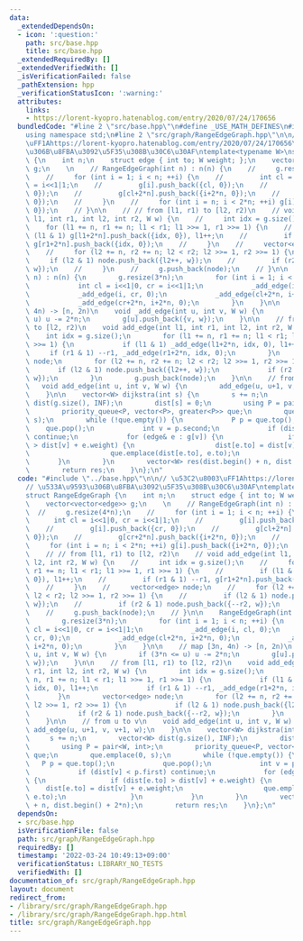 ```yaml
---
data:
  _extendedDependsOn:
  - icon: ':question:'
    path: src/base.hpp
    title: src/base.hpp
  _extendedRequiredBy: []
  _extendedVerifiedWith: []
  _isVerificationFailed: false
  _pathExtension: hpp
  _verificationStatusIcon: ':warning:'
  attributes:
    links:
    - https://lorent-kyopro.hatenablog.com/entry/2020/07/24/170656
  bundledCode: "#line 2 \"src/base.hpp\"\n#define _USE_MATH_DEFINES\n#include <bits/stdc++.h>\n\
    using namespace std;\n#line 2 \"src/graph/RangeEdgeGraph.hpp\"\n\n// \u53C2\u8003\
    \uFF1Ahttps://lorent-kyopro.hatenablog.com/entry/2020/07/24/170656\n// \u533A\u9593\
    \u306B\u8FBA\u3092\u5F35\u308B\u30C6\u30AF\ntemplate<typename W>\nstruct RangeEdgeGraph\
    \ {\n    int n;\n    struct edge { int to; W weight; };\n    vector<vector<edge>>\
    \ g;\n    \n    // RangeEdgeGraph(int n) : n(n) {\n    //     g.resize(4*n);\n\
    \    //     for (int i = 1; i < n; ++i) {\n    //         int cl = i<<1|0, cr\
    \ = i<<1|1;\n    //         g[i].push_back({cl, 0});\n    //         g[i].push_back({cr,\
    \ 0});\n    //         g[cl+2*n].push_back({i+2*n, 0});\n    //         g[cr+2*n].push_back({i+2*n,\
    \ 0});\n    //     }\n    //     for (int i = n; i < 2*n; ++i) g[i].push_back({i+2*n,\
    \ 0});\n    // }\n\n    // // from [l1, r1) to [l2, r2)\n    // void add_edge(int\
    \ l1, int r1, int l2, int r2, W w) {\n    //     int idx = g.size();\n    // \
    \    for (l1 += n, r1 += n; l1 < r1; l1 >>= 1, r1 >>= 1) {\n    //         if\
    \ (l1 & 1) g[l1+2*n].push_back({idx, 0}), l1++;\n    //         if (r1 & 1) --r1,\
    \ g[r1+2*n].push_back({idx, 0});\n    //     }\n    //     vector<edge> node;\n\
    \    //     for (l2 += n, r2 += n; l2 < r2; l2 >>= 1, r2 >>= 1) {\n    //    \
    \     if (l2 & 1) node.push_back({l2++, w});\n    //         if (r2 & 1) node.push_back({--r2,\
    \ w});\n    //     }\n    //     g.push_back(node);\n    // }\n\n    RangeEdgeGraph(int\
    \ n) : n(n) {\n        g.resize(3*n);\n        for (int i = 1; i < n; ++i) {\n\
    \            int cl = i<<1|0, cr = i<<1|1;\n            _add_edge(i, cl, 0);\n\
    \            _add_edge(i, cr, 0);\n            _add_edge(cl+2*n, i+2*n, 0);\n\
    \            _add_edge(cr+2*n, i+2*n, 0);\n        }\n    }\n\n    // map [3n,\
    \ 4n) -> [n, 2n)\n    void _add_edge(int u, int v, W w) {\n        if (3*n <=\
    \ u) u -= 2*n;\n        g[u].push_back({v, w});\n    }\n\n    // from [l1, r1)\
    \ to [l2, r2)\n    void add_edge(int l1, int r1, int l2, int r2, W w) {\n    \
    \    int idx = g.size();\n        for (l1 += n, r1 += n; l1 < r1; l1 >>= 1, r1\
    \ >>= 1) {\n            if (l1 & 1) _add_edge(l1+2*n, idx, 0), l1++;\n       \
    \     if (r1 & 1) --r1, _add_edge(r1+2*n, idx, 0);\n        }\n        vector<edge>\
    \ node;\n        for (l2 += n, r2 += n; l2 < r2; l2 >>= 1, r2 >>= 1) {\n     \
    \       if (l2 & 1) node.push_back({l2++, w});\n            if (r2 & 1) node.push_back({--r2,\
    \ w});\n        }\n        g.push_back(node);\n    }\n\n    // from u to v\n \
    \   void add_edge(int u, int v, W w) {\n        add_edge(u, u+1, v, v+1, w);\n\
    \    }\n\n    vector<W> dijkstra(int s) {\n        s += n;\n        vector<W>\
    \ dist(g.size(), INF);\n        dist[s] = 0;\n        using P = pair<W, int>;\n\
    \        priority_queue<P, vector<P>, greater<P>> que;\n        que.emplace(0,\
    \ s);\n        while (!que.empty()) {\n            P p = que.top();\n        \
    \    que.pop();\n            int v = p.second;\n            if (dist[v] < p.first)\
    \ continue;\n            for (edge& e : g[v]) {\n                if (dist[e.to]\
    \ > dist[v] + e.weight) {\n                    dist[e.to] = dist[v] + e.weight;\n\
    \                    que.emplace(dist[e.to], e.to);\n                }\n     \
    \       }\n        }\n        vector<W> res(dist.begin() + n, dist.begin() + 2*n);\n\
    \        return res;\n    }\n};\n"
  code: "#include \"../base.hpp\"\n\n// \u53C2\u8003\uFF1Ahttps://lorent-kyopro.hatenablog.com/entry/2020/07/24/170656\n\
    // \u533A\u9593\u306B\u8FBA\u3092\u5F35\u308B\u30C6\u30AF\ntemplate<typename W>\n\
    struct RangeEdgeGraph {\n    int n;\n    struct edge { int to; W weight; };\n\
    \    vector<vector<edge>> g;\n    \n    // RangeEdgeGraph(int n) : n(n) {\n  \
    \  //     g.resize(4*n);\n    //     for (int i = 1; i < n; ++i) {\n    //   \
    \      int cl = i<<1|0, cr = i<<1|1;\n    //         g[i].push_back({cl, 0});\n\
    \    //         g[i].push_back({cr, 0});\n    //         g[cl+2*n].push_back({i+2*n,\
    \ 0});\n    //         g[cr+2*n].push_back({i+2*n, 0});\n    //     }\n    //\
    \     for (int i = n; i < 2*n; ++i) g[i].push_back({i+2*n, 0});\n    // }\n\n\
    \    // // from [l1, r1) to [l2, r2)\n    // void add_edge(int l1, int r1, int\
    \ l2, int r2, W w) {\n    //     int idx = g.size();\n    //     for (l1 += n,\
    \ r1 += n; l1 < r1; l1 >>= 1, r1 >>= 1) {\n    //         if (l1 & 1) g[l1+2*n].push_back({idx,\
    \ 0}), l1++;\n    //         if (r1 & 1) --r1, g[r1+2*n].push_back({idx, 0});\n\
    \    //     }\n    //     vector<edge> node;\n    //     for (l2 += n, r2 += n;\
    \ l2 < r2; l2 >>= 1, r2 >>= 1) {\n    //         if (l2 & 1) node.push_back({l2++,\
    \ w});\n    //         if (r2 & 1) node.push_back({--r2, w});\n    //     }\n\
    \    //     g.push_back(node);\n    // }\n\n    RangeEdgeGraph(int n) : n(n) {\n\
    \        g.resize(3*n);\n        for (int i = 1; i < n; ++i) {\n            int\
    \ cl = i<<1|0, cr = i<<1|1;\n            _add_edge(i, cl, 0);\n            _add_edge(i,\
    \ cr, 0);\n            _add_edge(cl+2*n, i+2*n, 0);\n            _add_edge(cr+2*n,\
    \ i+2*n, 0);\n        }\n    }\n\n    // map [3n, 4n) -> [n, 2n)\n    void _add_edge(int\
    \ u, int v, W w) {\n        if (3*n <= u) u -= 2*n;\n        g[u].push_back({v,\
    \ w});\n    }\n\n    // from [l1, r1) to [l2, r2)\n    void add_edge(int l1, int\
    \ r1, int l2, int r2, W w) {\n        int idx = g.size();\n        for (l1 +=\
    \ n, r1 += n; l1 < r1; l1 >>= 1, r1 >>= 1) {\n            if (l1 & 1) _add_edge(l1+2*n,\
    \ idx, 0), l1++;\n            if (r1 & 1) --r1, _add_edge(r1+2*n, idx, 0);\n \
    \       }\n        vector<edge> node;\n        for (l2 += n, r2 += n; l2 < r2;\
    \ l2 >>= 1, r2 >>= 1) {\n            if (l2 & 1) node.push_back({l2++, w});\n\
    \            if (r2 & 1) node.push_back({--r2, w});\n        }\n        g.push_back(node);\n\
    \    }\n\n    // from u to v\n    void add_edge(int u, int v, W w) {\n       \
    \ add_edge(u, u+1, v, v+1, w);\n    }\n\n    vector<W> dijkstra(int s) {\n   \
    \     s += n;\n        vector<W> dist(g.size(), INF);\n        dist[s] = 0;\n\
    \        using P = pair<W, int>;\n        priority_queue<P, vector<P>, greater<P>>\
    \ que;\n        que.emplace(0, s);\n        while (!que.empty()) {\n         \
    \   P p = que.top();\n            que.pop();\n            int v = p.second;\n\
    \            if (dist[v] < p.first) continue;\n            for (edge& e : g[v])\
    \ {\n                if (dist[e.to] > dist[v] + e.weight) {\n                \
    \    dist[e.to] = dist[v] + e.weight;\n                    que.emplace(dist[e.to],\
    \ e.to);\n                }\n            }\n        }\n        vector<W> res(dist.begin()\
    \ + n, dist.begin() + 2*n);\n        return res;\n    }\n};\n"
  dependsOn:
  - src/base.hpp
  isVerificationFile: false
  path: src/graph/RangeEdgeGraph.hpp
  requiredBy: []
  timestamp: '2022-03-24 10:49:13+09:00'
  verificationStatus: LIBRARY_NO_TESTS
  verifiedWith: []
documentation_of: src/graph/RangeEdgeGraph.hpp
layout: document
redirect_from:
- /library/src/graph/RangeEdgeGraph.hpp
- /library/src/graph/RangeEdgeGraph.hpp.html
title: src/graph/RangeEdgeGraph.hpp
---
```

